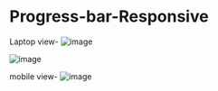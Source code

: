 # Progress-bar-Responsive

Laptop view-
![image](https://github.com/tushargola1/Progress-bar/assets/87809407/431ed400-5af9-4a18-be05-054370d56450)

![image](https://github.com/tushargola1/Progress-bar/assets/87809407/8ad51071-9fc1-48d9-be06-8fc241700007)


mobile view-
![image](https://github.com/tushargola1/Progress-bar/assets/87809407/4a9c8408-fd71-4292-aed6-40bca03307f8)
